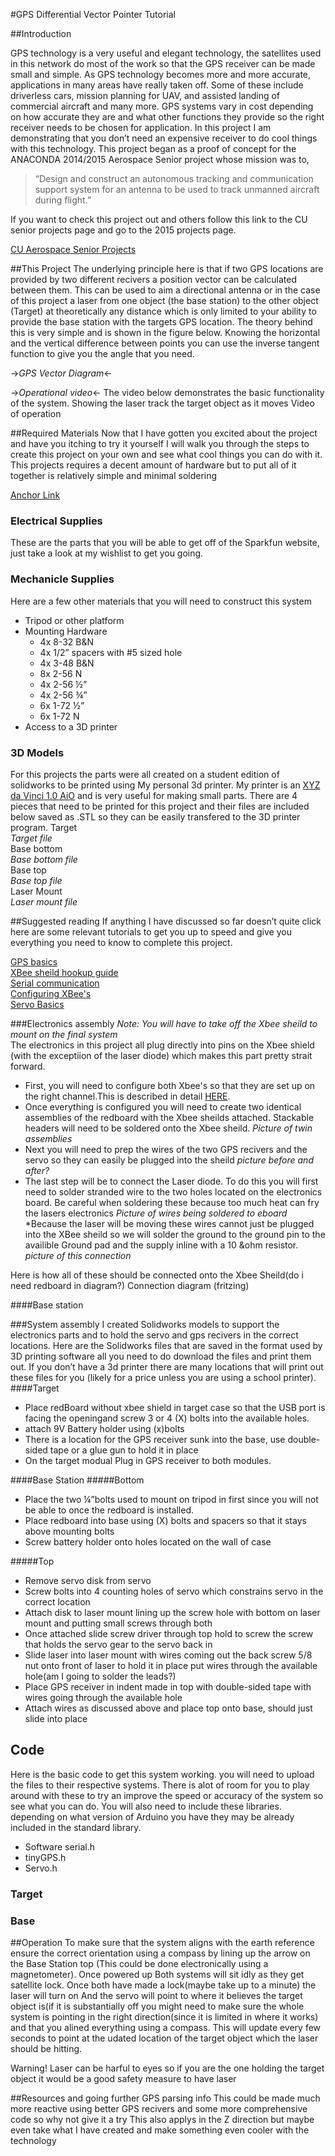 #GPS Differential Vector Pointer Tutorial

##Introduction

GPS technology is a very useful and elegant technology, the satellites used in this network do most of the work so that the GPS receiver can be made small and simple. As GPS technology becomes more and more accurate, applications in many areas have really taken off. Some of these include driverless cars, mission planning for UAV, and assisted landing of commercial aircraft and many more. GPS systems vary in cost depending on how accurate they are and what other functions they provide so the right receiver needs to be chosen for application. In this project I am demonstrating that you don’t need an expensive receiver to do cool things with this technology. 
This project began as a proof of concept for the ANACONDA 2014/2015 Aerospace Senior project whose mission was to,

>“Design and construct an autonomous tracking and communication support system for an antenna to be used to track unmanned aircraft during flight.”

If you want to check this project out and others follow this link to the CU senior projects page and go to the 2015 projects page. 

[CU Aerospace Senior Projects](http://www.colorado.edu/aerospace/current-students/undergraduates/senior-design-projects?qt-qt_senior_design_2014_15=1#qt-qt_senior_design_2014_15)

##This Project
The underlying principle here is that if two GPS locations are provided by two different recivers a position vector can be calculated between them. This can be used to aim a directional antenna or in the case of this project a laser from one object (the base station) to the other object (Target) at theoretically any distance which is only limited to your ability to provide the base station with the targets GPS location. The theory behind this is very simple and is shown in the figure below. Knowing the horizontal and the vertical difference between points you can use the inverse tangent function to give you the angle that you need. 

->_GPS Vector Diagram_<-



->_Operational video_<-
The video below demonstrates the basic functionality of the system. Showing the laser track the target object as it moves
Video of operation

##Required Materials	<a id="serial-dtr"></a>
Now that I have gotten you excited about the project and have you itching to try it yourself I will walk you through the steps to create this project on your own and see what cool things you can do with it. This projects requires a decent amount of hardware but to put all of it together is relatively simple and minimal soldering 

[Anchor Link](https://learn.sparkfun.com/tutorials/esp8266-thing-hookup-guide/using-the-arduino-addon#serial-dtr)


### Electrical Supplies
These are the parts that you will be able to get off of the Sparkfun website, just take a look at my wishlist to get you going. 
<script src="https://www.sparkfun.com/wish_lists/123390.js"></script>

### Mechanicle Supplies 
Here are a few other materials that you will need to construct this system

* Tripod or other platform
* Mounting Hardware
  * 4x 8-32 B&N
  * 4x 1/2” spacers with #5 sized hole
  * 4x 3-48 B&N
  * 8x 2-56 N
  * 4x 2-56 ½”
  * 4x 2-56 ¾”
  * 6x 1-72 ½”
  * 6x 1-72 N
* Access to a 3D printer

### 3D Models
For this projects the parts were all created on a student edition of solidworks to be printed using My personal 3d printer. My printer is  an [XYZ da Vinci 1.0 AiO](http://us.xyzprinting.com/us_en/Product/da-Vinci-1.0-AiO) and is very useful for making small parts. There are 4 pieces that need to be printed for this project and their files are included below saved as .STL so they can be easily transfered to the 3D printer program. 
Target  
_Target file_  
Base bottom  
_Base bottom file_  
Base top  
_Base top file_  
Laser Mount  
_Laser mount file_  

##Suggested reading
If anything I have discussed so far doesn’t quite click here are some relevant tutorials to get you up to speed and give you everything you need to know to complete this project.  

[GPS basics](https://learn.sparkfun.com/tutorials/gps-basics)  
[XBee sheild hookup guide](https://learn.sparkfun.com/tutorials/xbee-shield-hookup-guide)  
[Serial communication](https://learn.sparkfun.com/tutorials/serial-communication)  
[Configuring XBee's](https://learn.sparkfun.com/tutorials/exploring-xbees-and-xctu-retired)  
[Servo Basics](https://www.sparkfun.com/tutorials/283)

###Electronics assembly
_Note: You will have to take off the Xbee sheild to mount on the final system_  
The electronics in this project all plug directly into pins on the Xbee shield (with the exceptiion of the laser diode) which makes this part pretty strait forward.
* First, you will need to configure both Xbee's so that they are set up on the right channel.This is described in detail [HERE](https://learn.sparkfun.com/tutorials/exploring-xbees-and-xctu-retired).
* Once everything is configured you will need to create two identical assemblies of the redboard with the Xbee sheilds attached. Stackable headers will need to be soldered onto the Xbee sheild.
_Picture of twin assemblies_
* Next you will need to prep the wires of the two GPS recivers and the servo so they can easily be plugged into the sheild 
_picture before and after?_
* The last step will be to connect the Laser diode. To do this you will first need to solder stranded wire to the two holes located on the electronics board.  Be careful when soldering these because too much heat can fry the lasers electronics
_Picture of wires being soldered to eboard_
*Because the laser will be moving these wires cannot just be plugged into the XBee sheild so we will solder the ground to the ground pin to the availible Ground pad and the supply inline with a 10 &ohm resistor.
_picture of this connection_

Here is how all of these should be connected onto the Xbee Sheild(do i need redboard in diagram?)
Connection diagram (fritzing)

####Base station 

###System assembly 
I created Solidworks models to support the electronics parts and to hold the servo and gps recivers in the correct locations. Here are the Solidworks files that are saved in the format used by 3D printing software all you need to do download the files and print them out. If you don’t have a 3d printer there are many locations that will print out these files for you (likely for a price unless you are using a school printer).  
####Target
* Place redBoard without xbee shield in target case so that the USB port is facing the openingand screw 3 or 4 (X) bolts into the available holes. 
* attach 9V Battery holder using (x)bolts
* There is a location for the GPS receiver sunk into the base, use double-sided tape or a glue gun to hold it in place
* On the target modual Plug in GPS receiver to both modules.  

####Base Station
#####Bottom
* Place the two ¼”bolts used to mount on tripod in first since you will not be able to once the redboard is installed. 
* Place redboard into base using (X) bolts and spacers so that it stays above mounting bolts
* Screw battery holder onto holes located on the wall of case  

#####Top
* Remove servo disk from servo
* Screw bolts into 4 counting holes of servo which constrains servo in the correct location
* Attach disk to laser mount lining up the screw hole with bottom on laser mount and putting small screws through both
* Once attached slide screw driver through top hold to screw the screw that holds the servo gear to the servo back in 
* Slide laser into laser mount with wires coming out the back screw 5/8 nut onto front of laser to hold it in place put wires through the available hole(am I going to solder the leads?)
* Place GPS receiver in indent made in top with double-sided tape with wires going through the available hole
* Attach wires as discussed above and place top onto base, should just slide into place

## Code
Here is the basic code to get this system working. you will need to upload the files to their respective systems. There is alot of room for you to play around with these to try an improve the speed or accuracy of the system so see what you can do. You will also need to include these libraries. depending on what version of Arduino you have they may be already included in the standard library.
* Software serial.h
* tinyGPS.h
* Servo.h
### Target

### Base



##Operation
To make sure that the system aligns with the earth reference ensure the correct orientation using a compass by lining up the arrow on the Base Station top (This could be done electronically using a magnetometer). Once powered up Both systems will sit idly as they get satellite lock. Once both have made a lock(maybe take up to a minute) the laser will turn on And the servo will point to where it believes the target object is(if it is substantially off you might need to make sure the whole system is pointing in the right direction(since it is limited in where it works) and that you alined everything using a compass. This will update every few seconds to point at the udated location of the target object which the laser should be hitting. 

Warning! Laser can be harful to eyes so if you are the one holding the target object it would be a good safety measure to have laser

##Resources and going further
GPS parsing info
This could be made much more reactive using better GPS recivers and some more comprehensive code so why not give it a try
This also applys in the Z direction but 
maybe even take what I have created and make something even cooler with the technology
